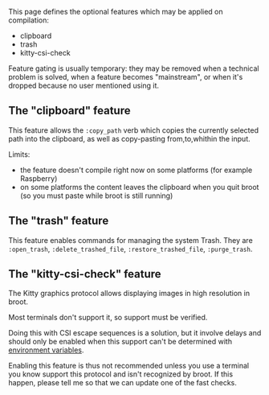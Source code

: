 
This page defines the optional features which may be applied on compilation:

* clipboard
* trash
* kitty-csi-check

Feature gating is usually temporary: they may be removed when a technical problem is solved, when a feature becomes "mainstream", or when it's dropped because no user mentioned using it.

## The "clipboard" feature

This feature allows the `:copy_path` verb which copies the currently selected path into the clipboard, as well as copy-pasting from,to,whithin the input.

Limits:

- the feature doesn't compile right now on some platforms (for example Raspberry)
- on some platforms the content leaves the clipboard when you quit broot (so you must paste while broot is still running)

## The "trash" feature

This feature enables commands for managing the system Trash. They are `:open_trash`, `:delete_trashed_file`, `:restore_trashed_file`, `:purge_trash`.

## The "kitty-csi-check" feature

The Kitty graphics protocol allows displaying images in high resolution in broot.

Most terminals don't support it, so support must be verified.

Doing this with CSI escape sequences is a solution, but it involve delays and should only be enabled when this support can't be determined with [environment variables](https://dystroy.org/broot/launch/#environment-variables).

Enabling this feature is thus not recommended unless you use a terminal you know support this protocol and isn't recognized by broot. If this happen, please tell me so that we can update one of the fast checks.

